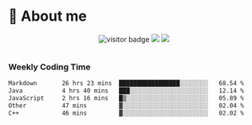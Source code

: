 <!-- ![](https://youpai.roccoshi.top/img/20200804214216.png) -->

# 🧐 About me
 
<p align="center">
<img src="https://visitor-badge.laobi.icu/badge?page_id=Lincest.Lincest&title=hits" alt="visitor badge"/>
<a href="mailto:imroccoshi@gmail.com"><img src="https://img.shields.io/badge/gmail-imroccoshi%40gmail.com-red"></a>
<a href="https://blog.roccoshi.top"><img src="https://img.shields.io/badge/blog-roccoshi-green"></a>
</p>

<div align="center">
  <img src="https://github-readme-stats.vercel.app/api?username=Lincest&show_icons=true&count_private=true&show_owner=true" alt="">
   <!-- <img src="https://github-readme-stats.vercel.app/api/wakatime?username=Moreality&v=2" alt=""/> -->
</div>

### Weekly Coding Time

<!--START_SECTION:waka-->

```txt
Markdown       26 hrs 23 mins  █████████████████░░░░░░░░   68.54 %
Java           4 hrs 40 mins   ███░░░░░░░░░░░░░░░░░░░░░░   12.14 %
JavaScript     2 hrs 16 mins   █▒░░░░░░░░░░░░░░░░░░░░░░░   05.89 %
Other          47 mins         ▓░░░░░░░░░░░░░░░░░░░░░░░░   02.04 %
C++            46 mins         ▓░░░░░░░░░░░░░░░░░░░░░░░░   02.02 %
```

<!--END_SECTION:waka-->


